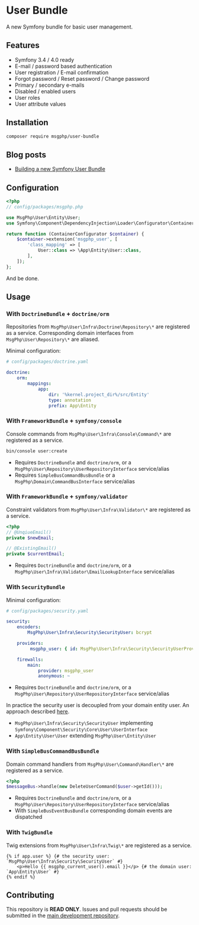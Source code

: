 # User Bundle

A new Symfony bundle for basic user management.

## Features

- Symfony 3.4 / 4.0 ready
- E-mail / password based authentication
- User registration / E-mail confirmation
- Forgot password / Reset password / Change password
- Primary / secondary e-mails
- Disabled / enabled users
- User roles
- User attribute values

## Installation

```bash
composer require msgphp/user-bundle
```

## Blog posts

- [Building a new Symfony User Bundle](https://medium.com/@ro0NL/building-a-new-symfony-user-bundle-b4fe5a9d9d80)

## Configuration

```php
<?php
// config/packages/msgphp.php

use MsgPhp\User\Entity\User;
use Symfony\Component\DependencyInjection\Loader\Configurator\ContainerConfigurator;

return function (ContainerConfigurator $container) {
    $container->extension('msgphp_user', [
        'class_mapping' => [
            User::class => \App\Entity\User::class,
        ],
    ]);
};
```

And be done.

## Usage

### With `DoctrineBundle` + `doctrine/orm`

Repositories from `MsgPhp\User\Infra\Doctrine\Repository\*` are registered as a service. Corresponding domain interfaces
from  `MsgPhp\User\Repository\*` are aliased.

Minimal configuration:

```yaml
# config/packages/doctrine.yaml

doctrine:
    orm:
        mappings:
            app:
                dir: '%kernel.project_dir%/src/Entity'
                type: annotation
                prefix: App\Entity
```

### With `FrameworkBundle` + `symfony/console`

Console commands from `MsgPhp\User\Infra\Console\Command\*` are registered as a service.

```bash
bin/console user:create
```

- Requires `DoctrineBundle` and `doctrine/orm`, or a `MsgPhp\User\Repository\UserRepositoryInterface` service/alias
- Requires `SimpleBusCommandBusBundle` or a `MsgPhp\Domain\CommandBusInterface` service/alias

### With `FrameworkBundle` + `symfony/validator`

Constraint validators from `MsgPhp\User\Infra\Validator\*` are registered as a service.

```php
<?php
// @UnqiueEmail()
private $newEmail;

// @ExistingEmail()
private $currentEmail;
```

- Requires `DoctrineBundle` and `doctrine/orm`, or a `MsgPhp\User\Infra\Validator\EmailLookupInterface` service/alias

### With `SecurityBundle`

Minimal configuration:

```yaml
# config/packages/security.yaml

security:
    encoders:
        MsgPhp\User\Infra\Security\SecurityUser: bcrypt

    providers:
         msgphp_user: { id: MsgPhp\User\Infra\Security\SecurityUserProvider }

    firewalls:
        main:
            provider: msgphp_user
            anonymous: ~
```

- Requires `DoctrineBundle` and `doctrine/orm`, or a `MsgPhp\User\Repository\UserRepositoryInterface` service/alias

In practice the security user is decoupled from your domain entity user. An approach described
[here](https://stovepipe.systems/post/decoupling-your-security-user).

- `MsgPhp\User\Infra\Security\SecurityUser` implementing `Symfony\Component\Security\Core\User\UserInterface`
- `App\Entity\User\User` extending `MsgPhp\User\Entity\User`

### With `SimpleBusCommandBusBundle`

Domain command handlers from `MsgPhp\User\Command\Handler\*` are registered as a service.

```php
<?php
$messageBus->handle(new DeleteUserCommand($user->getId()));
```
- Requires `DoctrineBundle` and `doctrine/orm`, or a `MsgPhp\User\Repository\UserRepositoryInterface` service/alias
- With `SimpleBusEventBusBundle` corresponding domain events are dispatched

### With `TwigBundle`

Twig extensions from `MsgPhp\User\Infra\Twig\*` are registered as a service.

```twig
{% if app.user %} {# the security user: `MsgPhp\User\Infra\Security\SecurityUser` #}
    <p>Hello {{ msgphp_current_user().email }}</p> {# the domain user: `App\Entity\User` #}
{% endif %}
```

## Contributing

This repository is **READ ONLY**. Issues and pull requests should be submitted in the
[main development repository](https://github.com/msgphp/msgphp).
